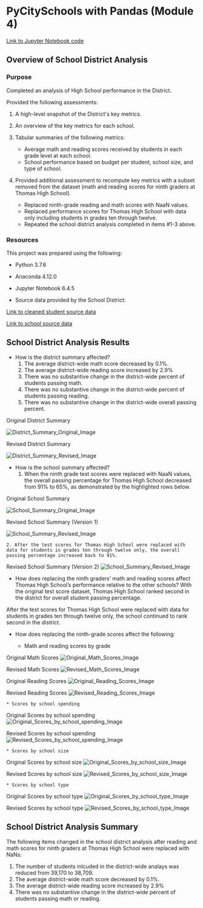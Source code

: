 # PyCitySchools with Pandas (Module 4)

[Link to Jupyter Notebook code](PyCitySchools_Challenge.ipynb)

## Overview of School District Analysis

### Purpose
Completed an analysis of High School performance in the District.

Provided the following assessments:

1. A high-level snapshot of the District's key metrics.
2. An overview of the key metrics for each school.
3. Tabular summaries of the following metrics:
	* Average math and reading scores received by students in each grade level at each school.
	* School performance based on budget per student, school size, and type of school.

4. Provided additional assessment to recompute key metrics with a subset removed from the dataset (math and reading scores for ninth graders at Thomas High School).
	* Replaced ninth-grade reading and math scores with NaaN values.
	* Replaced performance scores for Thomas High School with data only including students in grades ten through twelve.
	* Repeated the school district analysis completed in items #1-3 above.

### Resources

This project was prepared using the following:
* Python 3.7.6
* Anaconda 4.12.0
* Jupyter Notebook 6.4.5

* Source data provided by the School District: 

[Link to cleaned student source data](clean_students_complete.csv)

[Link to school source data](schools_complete.csv)

## School District Analysis Results

* How is the district summary affected?
	1. The average district-wide math score decreased by 0.1%.
	2. The average district-wide reading score increased by 2.9%
	3. There was no substantive change in the district-wide percent of students passing math.
	4. There was no substantive change in the district-wide percent of students passing reading.
	5. There was no substantive change in the district-wide overall passing percent.


Original District Summary

![District_Summary_Original_Image](district_key_metrics_orig.PNG)

Revised District Summary

![District_Summary_Revised_Image](district_key_metrics_rev.PNG)

* How is the school summary affected?
	1. When the ninth grade test scores were replaced with NaaN values, the overall passing percentage for Thomas High School decreased from 91% to 65%, as demonstrated by the highlighted rows below.

Original School Summary

![School_Summary_Original_Image](school_key_metrics_orig.PNG)

Revised School Summary (Version 1)

![School_Summary_Revised_Image](school_key_metrics_rev.PNG)

	2. After the test scores for Thomas High School were replaced with data for students in grades ten through twelve only, the overall passing percentage increased back to 91%.

Revised School Summary (Version 2)
![School_Summary_Revised_Image](school_key_metrics_rev2.PNG)

* How does replacing the ninth graders’ math and reading scores affect Thomas High School’s performance relative to the other schools?
With the original test score dataset, Thomas High School ranked second in the district for overall student passing percentage.

After the test scores for Thomas High School were replaced with data for students in grades ten through twelve only, the school continued to rank second in the district.

* How does replacing the ninth-grade scores affect the following:

	* Math and reading scores by grade

Original Math Scores
![Original_Math_Scores_Image](math_scores_grade_orig.PNG)

Revised Math Scores
![Revised_Math_Scores_Image](math_scores_grade_rev.PNG)

Original Reading Scores
![Original_Reading_Scores_Image](reading_scores_grade_orig.PNG)

Revised Reading Scores
![Revised_Reading_Scores_Image](reading_scores_grade_rev.PNG)

	* Scores by school spending

Original Scores by school spending
![Original_Scores_by_school_spending_Image](spending_summary_orig.PNG)

Revised Scores by school spending
![Revised_Scores_by_school_spending_Image](spending_summary_rev.PNG)

	* Scores by school size
Original Scores by school size
![Original_Scores_by_school_size_Image](size_summary_orig.PNG)

Revised Scores by school size
![Revised_Scores_by_school_size_Image](size_summary_rev.PNG)

	* Scores by school type
Original Scores by school type
![Original_Scores_by_school_type_Image](type_summary_orig.PNG)

Revised Scores by school type
![Revised_Scores_by_school_type_Image](type_summary_rev.PNG)


## School District Analysis Summary
The following items changed in the school district analysis after reading and math scores for ninth graders at Thomas High School were replaced with NaNs:
1. The number of students inlcuded in the district-wide analays was reduced from 39,170 to 38,709.
2. The average district-wide math score decreased by 0.1%.
3. The average district-wide reading score increased by 2.9%
4. There was no substantive change in the district-wide percent of students passing math or reading.



